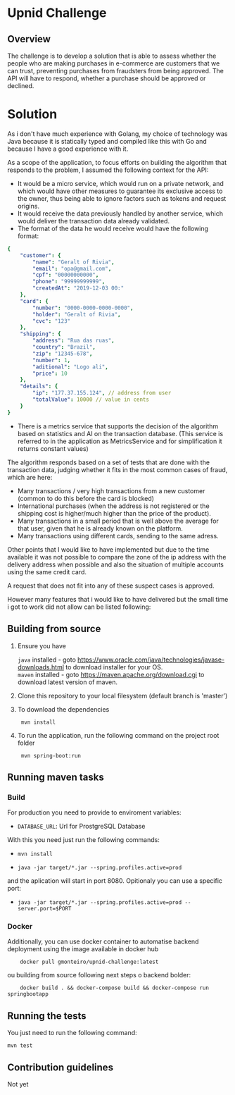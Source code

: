 Upnid Challenge
===========

Overview
--------

The challenge is to develop a solution that is able to assess whether the people who are making purchases in e-commerce are customers that we can trust, preventing purchases from fraudsters from being approved. The API will have to respond, whether a purchase should be approved or declined.


# Solution

As i don't have much experience with Golang, my choice of technology was Java because it is statically typed and compiled like this with Go and because I have a good experience with it.

As a scope of the application, to focus efforts on building the algorithm that responds to the problem, I assumed the following context for the API:

- It would be a micro service, which would run on a private network, and which would have other measures to guarantee its exclusive access to the owner, thus being able to ignore factors such as tokens and request origins.
- It would receive the data previously handled by another service, which would deliver the transaction data already validated.
- The format of the data he would receive would have the following format:

```yaml
{
    "customer": {
        "name": "Geralt of Rivia",
        "email": "opa@gmail.com",
        "cpf": "00000000000",
        "phone": "99999999999",
        "createdAt": "2019-12-03 00:"
    },
    "card": {
        "number": "0000-0000-0000-0000",
        "holder": "Geralt of Rivia",
        "cvc": "123"
    },
    "shipping": {
        "address": "Rua das ruas",
        "country": "Brazil",
        "zip": "12345-678",
        "number": 1,
        "aditional": "Logo ali",
        "price": 10
    },
    "details": {
        "ip": "177.37.155.124", // address from user
        "totalValue": 10000 // value in cents
    }
}
```

- There is a metrics service that supports the decision of the algorithm based on statistics and AI on the transaction database. (This service is referred to in the application as MetricsService and for simplification it returns constant values)

The algorithm responds based on a set of tests that are done with the transaction data, judging whether it fits in the most common cases of fraud, which are here:

- Many transactions / very high transactions from a new customer (common to do this before the card is blocked)
- International purchases (when the address is not registered or the shipping cost is higher/much higher than the price of the product).
- Many transactions in a small period that is well above the average for that user, given that he is already known on the platform.
- Many transactions using different cards, sending to the same adress.

Other points that I would like to have implemented but due to the time available it was not possible to compare the zone of the ip address with the delivery address when possible and also the situation of multiple accounts using the same credit card.

A request that does not fit into any of these suspect cases is approved.

However many features that i would like to have delivered but the small time i got to work did not allow can be listed following:

## Building from source

1. Ensure you have 

   ```java``` installed - goto https://www.oracle.com/java/technologies/javase-downloads.html to download installer for your OS.    
   ```maven``` installed - goto https://maven.apache.org/download.cgi to download latest version of maven.

1. Clone this repository to your local filesystem (default branch is 'master')

1. To download the dependencies
   ```
    mvn install
   ```

1. To run the application, run the following command on the project root folder

   ```
    mvn spring-boot:run
   ```

## Running maven tasks


### Build

For production you need to provide to enviroment variables:

* `DATABASE_URL`: Url for ProstgreSQL Database

With this you need just run the following commands:

* `mvn install`

* `java -jar target/*.jar --spring.profiles.active=prod`

and the aplication will start in port 8080. Opitionaly you can use a specific port:

* `java -jar target/*.jar --spring.profiles.active=prod --server.port=$PORT`

### Docker

Additionally, you can use docker container to automatise backend deployment using the image available in docker hub 

``` 
    docker pull gmonteiro/upnid-challenge:latest
```

ou building from source following next steps o backend bolder:

```
    docker build . && docker-compose build && docker-compose run springbootapp
```


## Running the tests

You just need to run the following command:

`mvn test`


## Contribution guidelines

Not yet